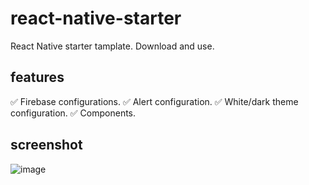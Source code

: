 # react-native-starter
React Native starter tamplate. Download and use.

## features
✅ Firebase configurations.
✅ Alert configuration.
✅ White/dark theme configuration.
✅ Components.

## screenshot

![image](https://github.com/user-attachments/assets/c7a2f2c6-44c0-487d-9ad6-f951d0b1a6ba)

